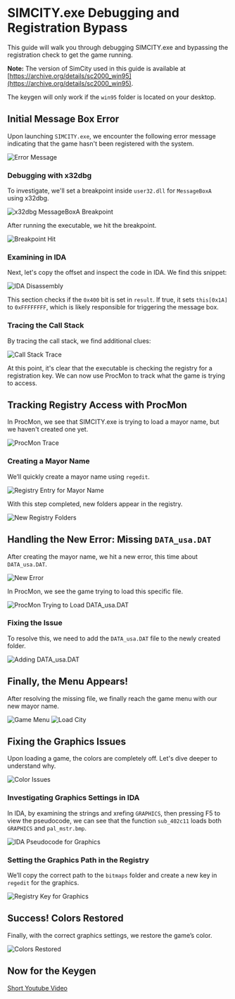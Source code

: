 # SIMCITY.exe Debugging and Registration Bypass

This guide will walk you through debugging SIMCITY.exe and bypassing the registration check to get the game running.

**Note:** The version of SimCity used in this guide is available at [https://archive.org/details/sc2000_win95](https://archive.org/details/sc2000_win95). 

The keygen will only work if the `win95` folder is located on your desktop.

## Initial Message Box Error

Upon launching `SIMCITY.exe`, we encounter the following error message indicating that the game hasn't been registered with the system.

![Error Message](https://github.com/user-attachments/assets/717fc6bb-0b3a-4130-94b9-f64e03481554)

### Debugging with x32dbg

To investigate, we'll set a breakpoint inside `user32.dll` for `MessageBoxA` using x32dbg.

![x32dbg MessageBoxA Breakpoint](https://github.com/user-attachments/assets/802876a2-4d26-432a-b6f7-5cf65183c158)

After running the executable, we hit the breakpoint.

![Breakpoint Hit](https://github.com/user-attachments/assets/76d3fc6b-39f6-47e4-91e6-8ac65a5a4773)

### Examining in IDA

Next, let's copy the offset and inspect the code in IDA. We find this snippet:

![IDA Disassembly](https://github.com/user-attachments/assets/a01170b1-3458-43b2-aaa3-5eebf29d00e6)


This section checks if the `0x400` bit is set in `result`. If true, it sets `this[0x1A]` to `0xFFFFFFFF`, which is likely responsible for triggering the message box.

### Tracing the Call Stack

By tracing the call stack, we find additional clues:

![Call Stack Trace](https://github.com/user-attachments/assets/ebd56d1d-2e11-4b77-a2dc-02ddd6893889)


At this point, it's clear that the executable is checking the registry for a registration key. We can now use ProcMon to track what the game is trying to access.

## Tracking Registry Access with ProcMon

In ProcMon, we see that SIMCITY.exe is trying to load a mayor name, but we haven't created one yet.

![ProcMon Trace](https://github.com/user-attachments/assets/eb5f25bd-4faa-44c7-b56e-e4b6034deaa8)

### Creating a Mayor Name

We’ll quickly create a mayor name using `regedit`.

![Registry Entry for Mayor Name](https://github.com/user-attachments/assets/acf1301e-d024-4ae9-8467-688351a01a48)


With this step completed, new folders appear in the registry.

![New Registry Folders](https://github.com/user-attachments/assets/674616dd-e715-4cdd-bce3-804613714f85)

## Handling the New Error: Missing `DATA_usa.DAT`

After creating the mayor name, we hit a new error, this time about `DATA_usa.DAT`.

![New Error](https://github.com/user-attachments/assets/3dca13b1-8915-472a-9b4f-c573838e0a99)

In ProcMon, we see the game trying to load this specific file.

![ProcMon Trying to Load DATA_usa.DAT](https://github.com/user-attachments/assets/16f538ee-49da-40eb-9749-5e1f201f9fc4)

### Fixing the Issue

To resolve this, we need to add the `DATA_usa.DAT` file to the newly created folder.

![Adding DATA_usa.DAT](https://github.com/user-attachments/assets/253a562a-83b7-4d8a-9758-f44882a92ade)

## Finally, the Menu Appears!

After resolving the missing file, we finally reach the game menu with our new mayor name.

![Game Menu](https://github.com/user-attachments/assets/4cd53a96-aef8-44e1-be88-b03e193b1b3a)
![Load City](https://github.com/user-attachments/assets/d6030e76-6c86-45b4-a671-dbda44d17112)

## Fixing the Graphics Issues

Upon loading a game, the colors are completely off. Let's dive deeper to understand why.

![Color Issues](https://github.com/user-attachments/assets/7d8c4b7f-88de-4db7-8483-d4b29f6702c9)

### Investigating Graphics Settings in IDA

In IDA, by examining the strings and xrefing `GRAPHICS`, then pressing F5 to view the pseudocode, we can see that the function `sub_402c11` loads both `GRAPHICS` and `pal_mstr.bmp`.

![IDA Pseudocode for Graphics](https://github.com/user-attachments/assets/1188eca2-cc6e-4abc-8438-dd280482ac62)

### Setting the Graphics Path in the Registry

We’ll copy the correct path to the `bitmaps` folder and create a new key in `regedit` for the graphics.

![Registry Key for Graphics](https://github.com/user-attachments/assets/7dbba36b-ef17-485a-90a9-4d55794e30f3)

## Success! Colors Restored

Finally, with the correct graphics settings, we restore the game’s color.

![Colors Restored](https://github.com/user-attachments/assets/8ff3d8d2-d559-47ee-87e0-df34e0c233fe)

## Now for the Keygen
[Short Youtube Video](https://www.youtube.com/watch?v=zjqOULzycig)
